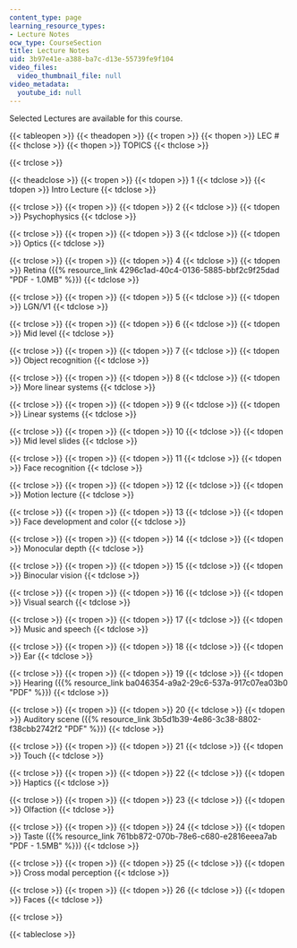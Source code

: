 ```yaml
---
content_type: page
learning_resource_types:
- Lecture Notes
ocw_type: CourseSection
title: Lecture Notes
uid: 3b97e41e-a388-ba7c-d13e-55739fe9f104
video_files:
  video_thumbnail_file: null
video_metadata:
  youtube_id: null
---
```


Selected Lectures are available for this course.

{{< tableopen >}}
{{< theadopen >}}
{{< tropen >}}
{{< thopen >}}
LEC #
{{< thclose >}}
{{< thopen >}}
TOPICS
{{< thclose >}}

{{< trclose >}}

{{< theadclose >}}
{{< tropen >}}
{{< tdopen >}}
1
{{< tdclose >}}
{{< tdopen >}}
Intro Lecture
{{< tdclose >}}

{{< trclose >}}
{{< tropen >}}
{{< tdopen >}}
2
{{< tdclose >}}
{{< tdopen >}}
Psychophysics
{{< tdclose >}}

{{< trclose >}}
{{< tropen >}}
{{< tdopen >}}
3
{{< tdclose >}}
{{< tdopen >}}
Optics
{{< tdclose >}}

{{< trclose >}}
{{< tropen >}}
{{< tdopen >}}
4
{{< tdclose >}}
{{< tdopen >}}
Retina ({{% resource_link 4296c1ad-40c4-0136-5885-bbf2c9f25dad "PDF - 1.0MB" %}})
{{< tdclose >}}

{{< trclose >}}
{{< tropen >}}
{{< tdopen >}}
5
{{< tdclose >}}
{{< tdopen >}}
LGN/V1
{{< tdclose >}}

{{< trclose >}}
{{< tropen >}}
{{< tdopen >}}
6
{{< tdclose >}}
{{< tdopen >}}
Mid level
{{< tdclose >}}

{{< trclose >}}
{{< tropen >}}
{{< tdopen >}}
7
{{< tdclose >}}
{{< tdopen >}}
Object recognition
{{< tdclose >}}

{{< trclose >}}
{{< tropen >}}
{{< tdopen >}}
8
{{< tdclose >}}
{{< tdopen >}}
More linear systems
{{< tdclose >}}

{{< trclose >}}
{{< tropen >}}
{{< tdopen >}}
9
{{< tdclose >}}
{{< tdopen >}}
Linear systems
{{< tdclose >}}

{{< trclose >}}
{{< tropen >}}
{{< tdopen >}}
10
{{< tdclose >}}
{{< tdopen >}}
Mid level slides
{{< tdclose >}}

{{< trclose >}}
{{< tropen >}}
{{< tdopen >}}
11
{{< tdclose >}}
{{< tdopen >}}
Face recognition
{{< tdclose >}}

{{< trclose >}}
{{< tropen >}}
{{< tdopen >}}
12
{{< tdclose >}}
{{< tdopen >}}
Motion lecture
{{< tdclose >}}

{{< trclose >}}
{{< tropen >}}
{{< tdopen >}}
13
{{< tdclose >}}
{{< tdopen >}}
Face development and color
{{< tdclose >}}

{{< trclose >}}
{{< tropen >}}
{{< tdopen >}}
14
{{< tdclose >}}
{{< tdopen >}}
Monocular depth
{{< tdclose >}}

{{< trclose >}}
{{< tropen >}}
{{< tdopen >}}
15
{{< tdclose >}}
{{< tdopen >}}
Binocular vision
{{< tdclose >}}

{{< trclose >}}
{{< tropen >}}
{{< tdopen >}}
16
{{< tdclose >}}
{{< tdopen >}}
Visual search
{{< tdclose >}}

{{< trclose >}}
{{< tropen >}}
{{< tdopen >}}
17
{{< tdclose >}}
{{< tdopen >}}
Music and speech
{{< tdclose >}}

{{< trclose >}}
{{< tropen >}}
{{< tdopen >}}
18
{{< tdclose >}}
{{< tdopen >}}
Ear
{{< tdclose >}}

{{< trclose >}}
{{< tropen >}}
{{< tdopen >}}
19
{{< tdclose >}}
{{< tdopen >}}
Hearing ({{% resource_link ba046354-a9a2-29c6-537a-917c07ea03b0 "PDF" %}})
{{< tdclose >}}

{{< trclose >}}
{{< tropen >}}
{{< tdopen >}}
20
{{< tdclose >}}
{{< tdopen >}}
Auditory scene ({{% resource_link 3b5d1b39-4e86-3c38-8802-f38cbb2742f2 "PDF" %}})
{{< tdclose >}}

{{< trclose >}}
{{< tropen >}}
{{< tdopen >}}
21
{{< tdclose >}}
{{< tdopen >}}
Touch
{{< tdclose >}}

{{< trclose >}}
{{< tropen >}}
{{< tdopen >}}
22
{{< tdclose >}}
{{< tdopen >}}
Haptics
{{< tdclose >}}

{{< trclose >}}
{{< tropen >}}
{{< tdopen >}}
23
{{< tdclose >}}
{{< tdopen >}}
Olfaction
{{< tdclose >}}

{{< trclose >}}
{{< tropen >}}
{{< tdopen >}}
24
{{< tdclose >}}
{{< tdopen >}}
Taste ({{% resource_link 761bb872-070b-78e6-c680-e2816eeea7ab "PDF - 1.5MB" %}})
{{< tdclose >}}

{{< trclose >}}
{{< tropen >}}
{{< tdopen >}}
25
{{< tdclose >}}
{{< tdopen >}}
Cross modal perception
{{< tdclose >}}

{{< trclose >}}
{{< tropen >}}
{{< tdopen >}}
26
{{< tdclose >}}
{{< tdopen >}}
Faces
{{< tdclose >}}

{{< trclose >}}

{{< tableclose >}}